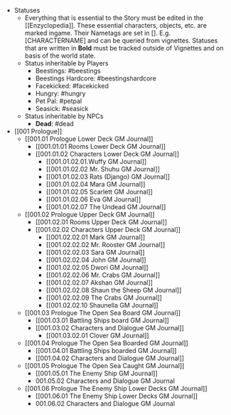 - Statuses
	- Everything that is essential to the Story must be edited in the [[Enzyclopedia]]. These essential characters, objects, etc.  are marked ingame. Their Nametags are set in []. E.g. [CHARACTERNAME] and can be queried from vignettes. Statuses that are written in **Bold** must be tracked outside of Vignettes and on basis of the world state.
	- Status inheritable by Players
		- Beestings: #beestings
		- Beestings Hardcore: #beestingshardcore
		- Facekicked: #facekicked
		- Hungry: #hungry
		- Pet Pal: #petpal
		- Seasick: #seasick
	- Status inheritable by NPCs
		- **Dead**: #dead
- [[001 Prologue]]
	- [[001.01 Prologue Lower Deck GM Journal]]
		- [[001.01.01 Rooms Lower Deck GM Journal]]
		- [[001.01.02 Characters Lower Deck GM Journal]]
			- [[001.01.02.01.Wuffy GM Journal]]
			- [[001.01.02.02 Mr. Shuhu GM Journal]]
			- [[001.01.02.03 Rats (Django) GM Journal]]
			- [[001.01.02.04 Mara GM Journal]]
			- [[001.01.02.05 Scarlett GM Journal]]
			- [[001.01.02.06 Eva GM Journal]]
			- [[001.01.02.07 The Undead GM Journal]]
	- [[001.02 Prologue Upper Deck GM Journal]]
		- [[001.02.01 Rooms Upper Deck GM Journal]]
		- [[001.02.02 Characters Upper Deck GM Journal]]
			- [[001.02.02.01 Mark GM Journal]]
			- [[001.02.02.02 Mr. Rooster GM Journal]]
			- [[001.02.02.03 Sara GM Journal]]
			- [[001.02.02.04 John GM Journal]]
			- [[001.02.02.05 Dwori GM Journal]]
			- [[001.02.02.06 Mr. Crabs GM Journal]]
			- [[001.02.02.07 Akshan GM Journal]]
			- [[001.02.02.08 Shaun the Sheep GM Journal]]
			- [[001.02.02.09 The Crabs GM Journal]]
			- [[001.02.02.10 Shaunella GM Journal]]
	- [[001.03 Prologue The Open Sea Board GM Journal]]
		- [[001.03.01 Battling Ships board GM Journal]]
		- [[001.03.02 Characters and Dialogue GM Journal]]
			- [[001.03.02.01 Clover GM Journal]]
	- [[001.04 Prologue The Open Sea Boarded GM Journal]]
		- [[001.04.01 Battling Ships boarded GM Journal]]
		- [[001.04.02 Characters and Dialogue GM Journal]]
	- [[001.05 Prologue The Open Sea Caught GM Journal]]
		- [[001.05.01 The Enemy Ship GM Journal]]
		- 001.05.02 Characters and Dialogue GM Journal
	- [[001.06 Prologue The Enemy Ship Lower Decks GM Journal]]
		- [[001.06.01 The Enemy Ship Lower Decks GM Journal]]
		- 001.06.02 Characters and Dialogue GM Journal